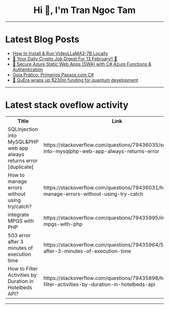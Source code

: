 <h1 align="center">Hi 👋, I'm Tran Ngoc Tam</h1>

---

# Latest Blog Posts 
<!-- BLOG-POST-LIST:START -->
- [How to Install &amp; Run VideoLLaMA3-7B Locally](https://dev.to/nodeshiftcloud/how-to-install-run-videollama3-7b-locally-24p1)
- [🚀 Your Daily Crypto Job Digest For 13 February!! 🚀](https://dev.to/web3hires/your-daily-crypto-job-digest-for-13-february-42nl)
- [🔐 Secure Azure Static Web Apps &lpar;SWA&rpar; with C# Azure Functions &amp; Authentication](https://dev.to/champcbg/secure-azure-static-web-apps-swa-with-c-azure-functions-authentication-2pm)
- [Guia Prático: Primeiros Passos com C#](https://dev.to/unhacked/guia-pratico-primeiros-passos-com-c-4a3e)
- [📰 QuEra wraps up $230m funding for quantum development](https://dev.to/d_thiranjaya_6d3ec4552111/quera-wraps-up-230m-funding-for-quantum-development-11np)
<!-- BLOG-POST-LIST:END -->

---

# Latest stack oveflow activity
<table>
  <tr><th>Title</th><th>Link</th></tr>
  <!-- STACKOVERFLOW:START --><tr><td>SQLInjection into MySQL&amp;PHP web app always returns error [duplicate]</td><td>https://stackoverflow.com/questions/79436035/sqlinjection-into-mysqlphp-web-app-always-returns-error</td></tr><tr><td>How to manage errors without using try/catch?</td><td>https://stackoverflow.com/questions/79436031/how-to-manage-errors-without-using-try-catch</td></tr><tr><td>integrate MPGS with PHP</td><td>https://stackoverflow.com/questions/79435995/integrate-mpgs-with-php</td></tr><tr><td>503 error after 3 minutes of execution time</td><td>https://stackoverflow.com/questions/79435964/503-error-after-3-minutes-of-execution-time</td></tr><tr><td>How to Filter Activities by Duration in Hotelbeds API?</td><td>https://stackoverflow.com/questions/79435898/how-to-filter-activities-by-duration-in-hotelbeds-api</td></tr><!-- STACKOVERFLOW:END -->
</table>

---


